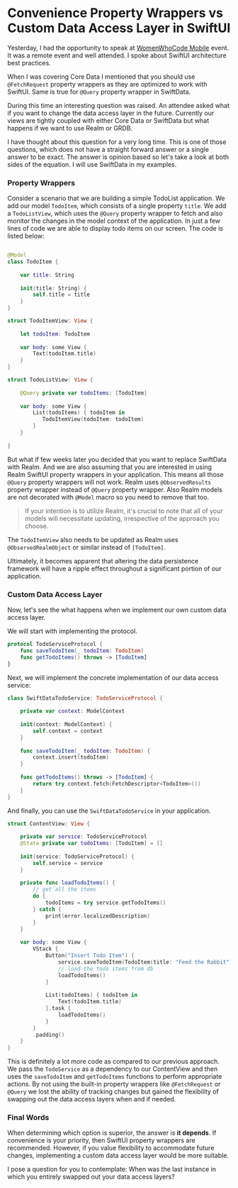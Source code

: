 # Convenience Property Wrappers vs Custom Data Access Layer in SwiftUI

Yesterday, I had the opportunity to speak at [WomenWhoCode Mobile](https://www.womenwhocode.com/network/mobile/) event. It was a remote event and well attended. I spoke about SwiftUI architecture best practices. 

When I was covering Core Data I mentioned that you should use ```@FetchRequest``` property wrappers as they are optimized to work with SwiftUI. Same is true for ```@Query``` property wrapper in SwiftData. 

During this time an interesting question was raised. An attendee asked what if you want to change the data access layer in the future. Currently our views are tightly coupled with either Core Data or SwiftData but what happens if we want to use Realm or GRDB. 

I have thought about this question for a very long time. This is one of those questions, which does not have a straight forward answer or a single answer to be exact. The answer is opinion based so let's take a look at both sides of the equation. I will use SwiftData in my examples.  

### Property Wrappers

Consider a scenario that we are building a simple TodoList application. We add our model ```TodoItem```, which consists of a single property ```title```. We add a ```TodoListView```, which uses the ```@Query``` property wrapper to fetch and also monitor the changes in the model context of the application. In just a few lines of code we are able to display todo items on our screen. The code is listed below: 

```swift 

@Model
class TodoItem {
    
    var title: String
    
    init(title: String) {
        self.title = title
    }
}

struct TodoItemView: View {
    
    let todoItem: TodoItem
    
    var body: some View {
        Text(todoItem.title)
    }
}

struct TodoListView: View {
    
    @Query private var todoItems: [TodoItem]
    
    var body: some View {
        List(todoItems) { todoItem in
           TodoItemView(todoItem: todoItem)
        }
    }
    
}
```

But what if few weeks later you decided that you want to replace SwiftData with Realm. And we are also assuming that you are interested in using Realm SwiftUI property wrappers in your application. This means all those ```@Query``` property wrappers will not work. Realm uses ```@ObservedResults``` property wrapper instead of ```@Query``` property wrapper. Also Realm models are not decorated with ```@Model``` macro so you need to remove that too. 

> If your intention is to utilize Realm, it's crucial to note that all of your models will necessitate updating, irrespective of the approach you choose.

The ```TodoItemView``` also needs to be updated as Realm uses ```@ObservedRealmObject``` or similar instead of ```[TodoItem]```. 

Ultimately, it becomes apparent that altering the data persistence framework will have a ripple effect throughout a significant portion of our application.

### Custom Data Access Layer 

Now, let's see the what happens when we implement our own custom data access layer. 

We will start with implementing the protocol. 

``` swift
protocol TodoServiceProtocol {
    func saveTodoItem(_ todoItem: TodoItem)
    func getTodoItems() throws -> [TodoItem]
}
```

Next, we will implement the concrete implementation of our data access service: 

``` swift
class SwiftDataTodoService: TodoServiceProtocol {
    
    private var context: ModelContext
    
    init(context: ModelContext) {
        self.context = context
    }
    
    func saveTodoItem(_ todoItem: TodoItem) {
        context.insert(todoItem)
    }
    
    func getTodoItems() throws -> [TodoItem] {
        return try context.fetch(FetchDescriptor<TodoItem>())
    }
}
```

And finally, you can use the ```SwiftDataTodoService``` in your application. 

``` swift
struct ContentView: View {
    
    private var service: TodoServiceProtocol
    @State private var todoItems: [TodoItem] = []
    
    init(service: TodoServiceProtocol) {
        self.service = service
    }
    
    private func loadTodoItems() {
        // get all the items
        do {
            todoItems = try service.getTodoItems()
        } catch {
            print(error.localizedDescription)
        }
    }
    
    var body: some View {
        VStack {
            Button("Insert Todo Item") {
                service.saveTodoItem(TodoItem(title: "Feed the Rabbit"))
                // load the todo items from db
                loadTodoItems()
            }
            
            List(todoItems) { todoItem in
                Text(todoItem.title)
            }.task {
                loadTodoItems()
            }
        }
        .padding()
    }
}
```
This is definitely a lot more code as compared to our previous approach. We pass the ```TodoService``` as a dependency to our ContentView and then uses the ```saveTodoItem``` and ```getTodoItems``` functions to perform appropriate actions. By not using the built-in property wrappers like ```@FetchRequest``` or ```@Query``` we lost the ability of tracking changes but gained the flexibility of swapping out the data access layers when and if needed. 

### Final Words 

When determining which option is superior, the answer is **it depends**. If convenience is your priority, then SwiftUI property wrappers are recommended. However, if you value flexibility to accommodate future changes, implementing a custom data access layer would be more suitable.

I pose a question for you to contemplate: When was the last instance in which you entirely swapped out your data access layers?